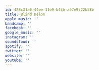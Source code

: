 ```yaml
---
id: 428c31a0-44ee-11e9-b43b-a97e9522b58b
title: Blind Delon
apple_music: ''
bandcamp: ''
facebook: ''
google_music: ''
instagram: ''
soundcloud: ''
spotify: ''
twitter: ''
website: ''
youtube: ''
---
```

